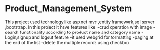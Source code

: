 # Product_Management_System
This project used technology like asp.net mvc ,entity framework,sql server ,bootstrap.
In this project it have features like:
-crud operation with image
-search functionality according to product name and category name
-Login,signup and logout feature
-it used webgrid for formatting
-paging at the end of the list
-delete the multiple records using checkbox
